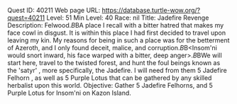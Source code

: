 Quest ID: 40211
Web page URL: https://database.turtle-wow.org/?quest=40211
Level: 51
Min Level: 40
Race: nil
Title: Jadefire Revenge
Description: Felwood.$B$BA place I recall with a bitter hatred that makes my face cowl in disgust. It is within this place I had first decided to travel upon leaving my kin. My reasons for being in such a place was for the betterment of Azeroth, and I only found deceit, malice, and corruption.$B$B<Insom'ni would snort inward, his face warped with a bitter, deep anger>.$B$BWe will start here, travel to the twisted forest, and hunt the foul beings known as the 'satyr' , more specifically, the Jadefire. I will need from them 5 Jadefire Felhorn , as well as 5 Purple Lotus that can be gathered by any skilled herbalist upon this world.
Objective: Gather 5 Jadefire Felhorns, and 5 Purple Lotus for Insom'ni on Kazon Island.
